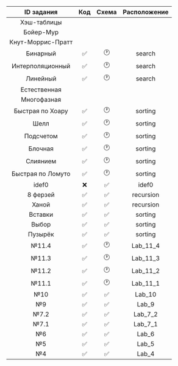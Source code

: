 | ID задания | Код | Схема | Расположение |                                                 
| :----: | :----: | :----: | :----: |
| Хэш-таблицы  |  |  |  |
| Бойер-Мур |  |  |  |
| Кнут-Моррис-Пратт |  |  |  |
| Бинарный | ✅ | 🕐 | search |
| Интерполяционный | ✅ | 🕐 | search |
| Линейный | ✅ | 🕐 | search |
| Естественная  |  |  |  |
| Многофазная |  |  |  |
| Быстрая по Хоару | ✅ | 🕐 | sorting |
| Шелл | ✅ | 🕐 | sorting |
| Подсчетом |✅  | 🕐 | sorting |
| Блочная  | ✅ | 🕐 | sorting |
| Слиянием | ✅ | 🕐 | sorting |
| Быстрая по Ломуто | ✅ | 🕐 | sorting |
| idef0 | ❌ | ✅ | idef0 |
| 8 ферзей | ✅ | ✅ | recursion |
| Ханой | ✅ | ✅ | recursion |
| Вставки | ✅ | ✅ | sorting |
| Выбор | ✅ | ✅ | sorting |
| Пузырёк | ✅ | ✅ | sorting |
| №11.4 | ✅ | 🕐 | Lab_11_4 |
| №11.3 | ✅ | 🕐 | Lab_11_3 |
| №11.2 | ✅ | 🕐 | Lab_11_2 |
| №11.1 | ✅ | 🕐 | Lab_11_1 |
| №10 | ✅ | ✅ | Lab_10 |
| №9 | ✅ | ✅ | Lab_9 |
| №7.2 | ✅ | ✅ | Lab_7_2 |
| №7.1 | ✅ | ✅ | Lab_7_1 |
| №6 | ✅ | ✅ | Lab_6 |
| №5 | ✅ | ✅ | Lab_5 |
| №4 | ✅ | ✅ | Lab_4 |
